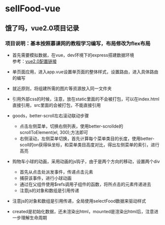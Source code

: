 # sellFood-vue

## 饿了吗，vue2.0项目记录
### 项目说明：基本按照慕课网的教程学习编写，布局修改为flex布局
- 首先需要模拟数据，在vue，dev环境下的express搭建数据环境  
参考：[vue2.0配置链接](https://blog.csdn.net/qq_34645412/article/details/78833860)

- 单页面应用，进入app.vue设置单页面的整体样式，设置路由，进入具体路由的编写

- 就近原则，将组建所需的图片等资源放入同一文件夹
- 引用外部css的时候，注意，放在static里面的不会被打包，可以在index.html直接引用，src里面的会被打包，不能直接引用
- goods，better-scroll左右滚动联动步骤
    - 点击左侧菜单，切换右侧列表，使用better-scrollde的scrollToElement(el, 300);方法即可
    - 右侧滚动，左侧菜单切换，首先计算每个菜单类目的长度，使用better-scoll的on获得纵坐标，和菜单类目高度对比，得出左侧菜单的索引，进行高亮
- 购物车小球的动画，采用动画的js钩子，由于是两个方向的移动，设置两个div
    - 首先从点击处派发事件，传递点击元素
    - 捕获该事件，进行小球动画
    - 通过在父组件使用$refs调用子组件的函数，将所点击的元素传递进去
    - 注意js的对象和数组是引用传递
- 注意js的对象和数组是引用传递，全局使用selectFood数据来驱动样式
- created是初始化数据，还未渲染出html，mounted是渲染出html后，注意进一步理解生命周期